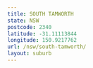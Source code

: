 ```yaml
---
title: SOUTH TAMWORTH
state: NSW
postcode: 2340
latitude: -31.11113844
longitude: 150.9217762
url: /nsw/south-tamworth/
layout: suburb
---
```

